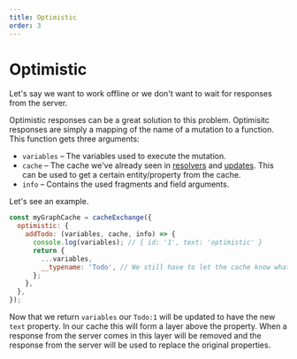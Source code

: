 ```yaml
---
title: Optimistic
order: 3
---
```


# Optimistic

Let's say we want to work offline or we don't want to wait for
responses from the server.

Optimistic responses can be a great solution to this problem. Optimisitc
responses are simply a mapping of the name of a mutation to a function.
This function gets three
arguments:

- `variables` – The variables used to execute the mutation.
- `cache` – The cache we've already seen in [resolvers](./resolvers.md) and
  [updates](./updates.md). This can be used to get a certain entity/property
  from the cache.
- `info` – Contains the used fragments and field arguments.

Let's see an example.

```js
const myGraphCache = cacheExchange({
  optimistic: {
    addTodo: (variables, cache, info) => {
      console.log(variables); // { id: '1', text: 'optimistic' }
      return {
        ...variables,
        __typename: 'Todo', // We still have to let the cache know what entity we are on.
      };
    },
  },
});
```

Now that we return `variables` our `Todo:1` will be updated to have
the new `text` property. In our cache this will form a layer above
the property. When a response from the server comes in this layer
will be removed and the response from the server will be used to
replace the original properties.
